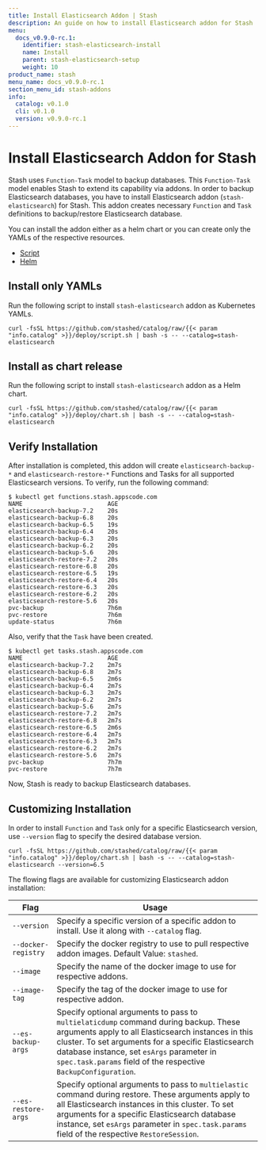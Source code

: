 ```yaml
---
title: Install Elasticsearch Addon | Stash
description: An guide on how to install Elasticsearch addon for Stash
menu:
  docs_v0.9.0-rc.1:
    identifier: stash-elasticsearch-install
    name: Install
    parent: stash-elasticsearch-setup
    weight: 10
product_name: stash
menu_name: docs_v0.9.0-rc.1
section_menu_id: stash-addons
info:
  catalog: v0.1.0
  cli: v0.1.0
  version: v0.9.0-rc.1
---
```


# Install Elasticsearch Addon for Stash

Stash uses `Function-Task` model to backup databases. This `Function-Task` model enables Stash to extend its capability via addons. In order to backup Elasticsearch databases, you have to install Elasticsearch addon (`stash-elasticsearch`) for Stash. This addon creates necessary `Function` and `Task` definitions to backup/restore Elasticsearch database.

You can install the addon either as a helm chart or you can create only the YAMLs of the respective resources.

<ul class="nav nav-tabs" id="installerTab" role="tablist">
  <li class="nav-item">
    <a class="nav-link active" id="script-tab" data-toggle="tab" href="#script" role="tab" aria-controls="script" aria-selected="true">Script</a>
  </li>
  <li class="nav-item">
    <a class="nav-link" id="helm-tab" data-toggle="tab" href="#helm" role="tab" aria-controls="helm" aria-selected="false">Helm</a>
  </li>
</ul>
<div class="tab-content" id="installerTabContent">
  <div class="tab-pane fade show active" id="script" role="tabpanel" aria-labelledby="script-tab">

## Install only YAMLs

Run the following script to install `stash-elasticsearch` addon as Kubernetes YAMLs.

```console
curl -fsSL https://github.com/stashed/catalog/raw/{{< param "info.catalog" >}}/deploy/script.sh | bash -s -- --catalog=stash-elasticsearch
```

</div>
<div class="tab-pane fade" id="helm" role="tabpanel" aria-labelledby="helm-tab">

## Install as chart release

Run the following script to install `stash-elasticsearch` addon as a Helm chart.

```console
curl -fsSL https://github.com/stashed/catalog/raw/{{< param "info.catalog" >}}/deploy/chart.sh | bash -s -- --catalog=stash-elasticsearch
```

</div>
</div>

## Verify Installation

After installation is completed, this addon will create `elasticsearch-backup-*` and `elasticsearch-restore-*` Functions and Tasks for all supported Elasticsearch versions. To verify, run the following command:

```console
$ kubectl get functions.stash.appscode.com
NAME                        AGE
elasticsearch-backup-7.2    20s
elasticsearch-backup-6.8    20s
elasticsearch-backup-6.5    19s
elasticsearch-backup-6.4    20s
elasticsearch-backup-6.3    20s
elasticsearch-backup-6.2    20s
elasticsearch-backup-5.6    20s
elasticsearch-restore-7.2   20s
elasticsearch-restore-6.8   20s
elasticsearch-restore-6.5   19s
elasticsearch-restore-6.4   20s
elasticsearch-restore-6.3   20s
elasticsearch-restore-6.2   20s
elasticsearch-restore-5.6   20s
pvc-backup                  7h6m
pvc-restore                 7h6m
update-status               7h6m
```

Also, verify that the `Task` have been created.

```console
$ kubectl get tasks.stash.appscode.com
NAME                        AGE
elasticsearch-backup-7.2    2m7s
elasticsearch-backup-6.8    2m7s
elasticsearch-backup-6.5    2m6s
elasticsearch-backup-6.4    2m7s
elasticsearch-backup-6.3    2m7s
elasticsearch-backup-6.2    2m7s
elasticsearch-backup-5.6    2m7s
elasticsearch-restore-7.2   2m7s
elasticsearch-restore-6.8   2m7s
elasticsearch-restore-6.5   2m6s
elasticsearch-restore-6.4   2m7s
elasticsearch-restore-6.3   2m7s
elasticsearch-restore-6.2   2m7s
elasticsearch-restore-5.6   2m7s
pvc-backup                  7h7m
pvc-restore                 7h7m
```

Now, Stash is ready to backup Elasticsearch databases.

## Customizing Installation

In order to install `Function` and `Task` only for a specific Elasticsearch version, use `--version` flag to specify the desired database version.

```console
curl -fsSL https://github.com/stashed/catalog/raw/{{< param "info.catalog" >}}/deploy/chart.sh | bash -s -- --catalog=stash-elasticsearch --version=6.5
```

The flowing flags are available for customizing Elasticsearch addon installation:

| Flag                | Usage                                                                                                                                                                                                                                                                                                             |
| ------------------- | ----------------------------------------------------------------------------------------------------------------------------------------------------------------------------------------------------------------------------------------------------------------------------------------------------------------- |
| `--version`         | Specify a specific version of a specific addon to install. Use it along with `--catalog` flag.                                                                                                                                                                                                                    |
| `--docker-registry` | Specify the docker registry to use to pull respective addon images. Default Value: `stashed`.                                                                                                                                                                                                                     |
| `--image`           | Specify the name of the docker image to use for respective addons.                                                                                                                                                                                                                                                |
| `--image-tag`       | Specify the tag of the docker image to use for respective addon.                                                                                                                                                                                                                                                  |
| `--es-backup-args`  | Specify optional arguments to pass to `multielaticdump` command during backup. These arguments apply to all Elasticsearch instances in this cluster. To set arguments for a specific Elasticsearch database instance, set `esArgs` parameter in `spec.task.params` field of the respective `BackupConfiguration`. |
| `--es-restore-args` | Specify optional arguments to pass to `multielastic` command during restore. These arguments apply to all Elasticsearch instances in this cluster. To set arguments for a specific Elasticsearch database instance, set `esArgs` parameter in `spec.task.params` field of the respective `RestoreSession`.        |
